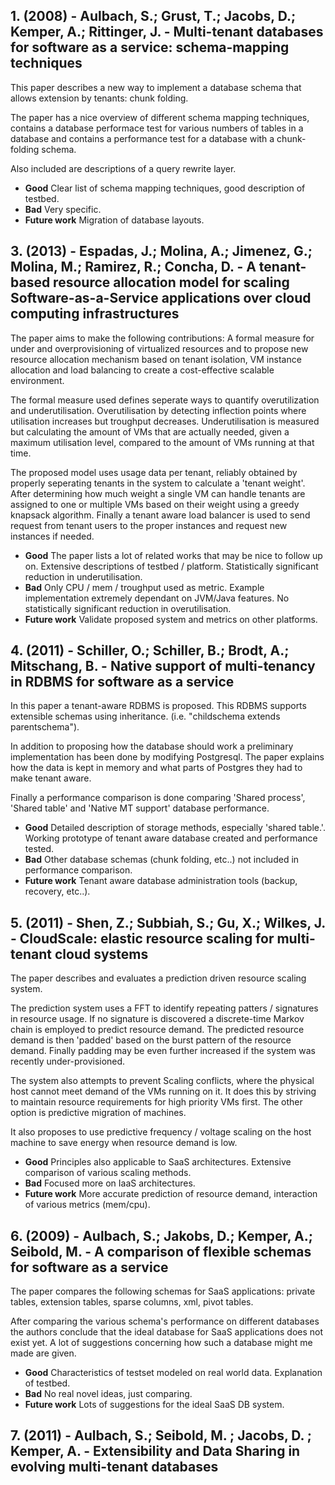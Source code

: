 ## 1. (2008) - Aulbach, S.; Grust, T.; Jacobs, D.; Kemper, A.; Rittinger, J. - Multi-tenant databases for software as a service: schema-mapping techniques

This paper describes a new way to implement a database schema that allows extension by tenants: chunk folding.

The paper has a nice overview of different schema mapping techniques, contains a database performace test for various numbers of tables in a database and contains a performance test for a database with a chunk-folding schema.

Also included are descriptions of a query rewrite layer.

* **Good** Clear list of schema mapping techniques, good description of testbed.
* **Bad** Very specific.
* **Future work** Migration of database layouts.

## 3. (2013) - Espadas, J.; Molina, A.; Jimenez, G.; Molina, M.; Ramirez, R.; Concha, D. - A tenant-based resource allocation model for scaling Software-as-a-Service applications over cloud computing infrastructures

The paper aims to make the following contributions: A formal measure for under and overprovisioning of virtualized resources and to propose new resource allocation mechanism based on tenant isolation, VM instance allocation and load balancing to create a cost-effective scalable environment.

The formal measure used defines seperate ways to quantify overutilization and underutilisation. Overutilisation by detecting inflection points where utilisation increases but troughput decreases. Underutilisation is measured but calculating the amount of VMs that are actually needed, given a maximum utilisation level, compared to the amount of VMs running at that time.

The proposed model uses usage data per tenant, reliably obtained by properly seperating tenants in the system to calculate a 'tenant weight'. After determining how much weight a single VM can handle tenants are assigned to one or multiple VMs based on their weight using a greedy knapsack algorithm. Finally a tenant aware load balancer is used to send request from tenant users to the proper instances and request new instances if needed.

* **Good** The paper lists a lot of related works that may be nice to follow up on. Extensive descriptions of testbed / platform. Statistically significant reduction in underutilisation.
* **Bad** Only CPU / mem / troughput used as metric. Example implementation extremely dependant on JVM/Java features. No statistically significant reduction in overutilisation.
* **Future work** Validate proposed system and metrics on other platforms.


## 4. (2011) - Schiller, O.; Schiller, B.; Brodt, A.; Mitschang, B. - Native support of multi-tenancy in RDBMS for software as a service 

In this paper a tenant-aware RDBMS is proposed.
This RDBMS supports extensible schemas using inheritance. (i.e. "childschema extends parentschema").

In addition to proposing how the database should work a preliminary implementation has been done by modifying Postgresql.
The paper explains how the data is kept in memory and what parts of Postgres they had to make tenant aware.

Finally a performance comparison is done comparing 'Shared process', 'Shared table' and 'Native MT support' database performance.

* **Good** Detailed description of storage methods, especially 'shared table.'. Working prototype of tenant aware database created and performance tested.
* **Bad** Other database schemas (chunk folding, etc..) not included in performance comparison. 
* **Future work** Tenant aware database administration tools (backup, recovery, etc..).


## 5. (2011) - Shen, Z.; Subbiah, S.; Gu, X.; Wilkes, J. - CloudScale: elastic resource scaling for multi-tenant cloud systems

The paper describes and evaluates a prediction driven resource scaling system. 

The prediction system uses a FFT to identify repeating patters / signatures in resource usage. If no signature is discovered a discrete-time Markov chain is employed to predict resource demand. The predicted resource demand is then 'padded' based on the burst pattern of the resource demand. Finally padding may be even further increased if the system was recently under-provisioned.

The system also attempts to prevent Scaling conflicts, where the physical host cannot meet demand of the VMs running on it. It does this by striving to maintain resource requirements for high priority VMs first. The other option is predictive migration of machines.

It also proposes to use predictive frequency / voltage scaling on the host machine to save energy when resource demand is low.

* **Good** Principles also applicable to SaaS architectures. Extensive comparison of various scaling methods.
* **Bad** Focused more on IaaS architectures.
* **Future work** More accurate prediction of resource demand, interaction of various metrics (mem/cpu).  


## 6. (2009) - Aulbach, S.; Jakobs, D.; Kemper, A.; Seibold, M. - A comparison of flexible schemas for software as a service

The paper compares the following schemas for SaaS applications: private tables, extension tables, sparse columns, xml, pivot tables.

After comparing the various schema's performance on different databases the authors conclude that the ideal database for SaaS applications does not exist yet. A lot of suggestions concerning how such a database might me made are given.

* **Good** Characteristics of testset modeled on real world data. Explanation of testbed.
* **Bad** No real novel ideas, just comparing.
* **Future work** Lots of suggestions for the ideal SaaS DB system.

## 7. (2011) - Aulbach, S.; Seibold, M. ; Jacobs, D. ; Kemper, A. - Extensibility and Data Sharing in evolving multi-tenant databases
